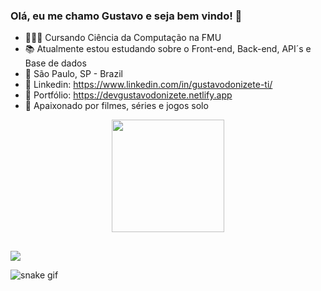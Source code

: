### Olá, eu me chamo Gustavo e seja bem vindo! 👋
- 👨🏽‍💻 Cursando Ciência da Computação na FMU
- 📚 Atualmente estou estudando sobre o Front-end, Back-end, API´s e Base de dados  
- 🏡 São Paulo, SP - Brazil 
- 🔹 Linkedin: https://www.linkedin.com/in/gustavodonizete-ti/
- 🔹 Portfólio: https://devgustavodonizete.netlify.app
- 👾 Apaixonado por filmes, séries e jogos solo 

<div align="center">
  <a href="https://github.com/GustavoDonizete">
  <img height="180em" src="https://github-readme-stats.vercel.app/api?username=GustavoDonizete&show_icons=false&theme=midnight-purple&include_all_commits=true&count_private=true&hide_border=true"/>
</div>

  ##
  
  
<div>
   <a href="https://www.linkedin.com/in/gustavodonizete-ti/" target="_blank"><img src="https://img.shields.io/badge/-LinkedIn-%230077B5?style=for-the-badge&logo=linkedin&logoColor=white" target="_blank"></a> 
  
  ![snake gif](https://github.com/GustavoDonizete/4lissxn/blob/output/github-contribution-grid-snake.svg)
 
</div>
